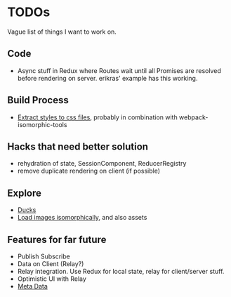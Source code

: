 # TODOs
Vague list of things I want to work on.

## Code
* Async stuff in Redux where Routes wait until all Promises are resolved before rendering on server. erikras' example has this working.

## Build Process
* [Extract styles to css files](https://github.com/webpack/extract-text-webpack-plugin), probably in combination with webpack-isomorphic-tools

## Hacks that need better solution
* rehydration of state, SessionComponent, ReducerRegistry
* remove duplicate rendering on client (if possible)

## Explore
* [Ducks](https://github.com/erikras/react-redux-universal-hot-example/blob/master/docs/Ducks.md)
* [Load images isomorphically](https://github.com/halt-hammerzeit/webpack-isomorphic-tools), and also assets

## Features for far future
* Publish Subscribe
* Data on Client (Relay?)
* Relay integration. Use Redux for local state, relay for client/server stuff.
* Optimistic UI with Relay
* [Meta Data](https://github.com/kodyl/react-document-meta)
